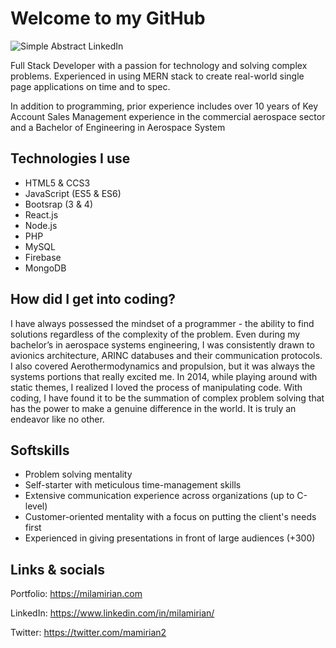 # Welcome to my GitHub

![Simple Abstract LinkedIn](https://user-images.githubusercontent.com/62856013/91189182-ffdf3800-e6a6-11ea-8b53-79c93e20e1e6.png)


Full Stack Developer with a passion for technology and solving complex problems. Experienced in using MERN stack to create real-world single page applications on time and to spec.

In addition to programming, prior experience includes over 10 years of Key Account Sales Management experience in the commercial aerospace sector and a Bachelor of Engineering in Aerospace System

## Technologies I use

* HTML5 & CCS3
* JavaScript (ES5 & ES6)
* Bootsrap (3 & 4)
* React.js
* Node.js
* PHP
* MySQL
* Firebase
* MongoDB

## How did I get into coding?

I have always possessed the mindset of a programmer - the ability to find solutions regardless of the complexity of the problem. Even during my bachelor’s in aerospace systems engineering, I was consistently drawn to avionics architecture, ARINC databuses and their communication protocols. I also covered Aerothermodynamics and propulsion, but it was always the systems portions that really excited me. In 2014, while playing around with static themes, I realized I loved the process of manipulating code. With coding, I have found it to be the summation of complex problem solving that has the power to make a genuine difference in the world. It is truly an endeavor like no other.

## Softskills

* Problem solving mentality
* Self-starter with meticulous time-management skills
* Extensive communication experience across organizations (up to C-level)
* Customer-oriented mentality with a focus on putting the client's needs first
* Experienced in giving presentations in front of large audiences (+300)


## Links & socials

Portfolio: https://milamirian.com

LinkedIn: https://www.linkedin.com/in/milamirian/

Twitter: https://twitter.com/mamirian2
